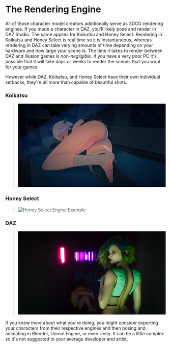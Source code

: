 # The Rendering Engine

All of those character model creators additionally serve as 3DCG rendering engines. If you made a character in DAZ, you'll likely pose and render in DAZ Studio. The same applies for Koikatsu and Honey Select. Rendering in Koikatsu and Honey Select is real time so it is instantaneous, whereas rendering in DAZ can take varying amounts of time depending on your hardware and how large your scene is. The time it takes to render between DAZ and Illusion games is _non-negligible_. If you have a very poor PC it's possible that it will take days or weeks to render the scenes that you want for your games.

However while DAZ, Koikatsu, and Honey Select have their own individual setbacks, they're all more than capable of beautiful shots.

### Koikatsu

> ![Koikatsu Engine Example](images/kk-engine-example.png)

### Honey Select

> ![Honey Select Engine Example](images/hs-engine-example.png)

### DAZ

> ![DAZ Engine Example](images/daz-engine-example.png)

If you know more about what you're doing, you might consider exporting your characters from their respective engines and then posing and animating in Blender, Unreal Engine, or even Unity. It can be a little complex so it's not suggested to your average developer and artist.
